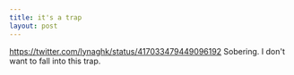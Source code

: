 ```yaml
---
title: it's a trap
layout: post
---
```

https://twitter.com/lynaghk/status/417033479449096192
Sobering. I don't want to fall into this trap. 
